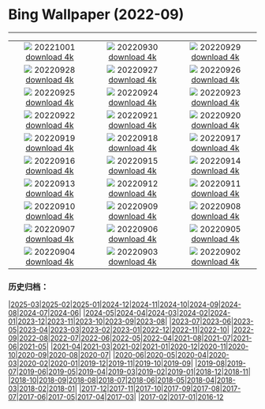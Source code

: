 # Bing Wallpaper (2022-09)
**************
| | | |
| :----: | :----: | :----: |
| ![](https://www.bing.com/th?id=OHR.BridalVeilFalls_JA-JP4311611826_1920x1080.jpg) 20221001 [download 4k](https://www.bing.com/th?id=OHR.BridalVeilFalls_JA-JP4311611826_UHD.jpg) | ![](https://www.bing.com/th?id=OHR.EubalaenaAustralis_JA-JP3668329079_1920x1080.jpg) 20220930 [download 4k](https://www.bing.com/th?id=OHR.EubalaenaAustralis_JA-JP3668329079_UHD.jpg) | ![](https://www.bing.com/th?id=OHR.InfiniD_JA-JP3494811780_1920x1080.jpg) 20220929 [download 4k](https://www.bing.com/th?id=OHR.InfiniD_JA-JP3494811780_UHD.jpg) |
| ![](https://www.bing.com/th?id=OHR.FosterCoveredBridge_JA-JP3376049773_1920x1080.jpg) 20220928 [download 4k](https://www.bing.com/th?id=OHR.FosterCoveredBridge_JA-JP3376049773_UHD.jpg) | ![](https://www.bing.com/th?id=OHR.YellowstoneUGB_JA-JP2972375415_1920x1080.jpg) 20220927 [download 4k](https://www.bing.com/th?id=OHR.YellowstoneUGB_JA-JP2972375415_UHD.jpg) | ![](https://www.bing.com/th?id=OHR.SusitnaRiver_JA-JP2811168089_1920x1080.jpg) 20220926 [download 4k](https://www.bing.com/th?id=OHR.SusitnaRiver_JA-JP2811168089_UHD.jpg) |
| ![](https://www.bing.com/th?id=OHR.AmazonMangroves_JA-JP2628042753_1920x1080.jpg) 20220925 [download 4k](https://www.bing.com/th?id=OHR.AmazonMangroves_JA-JP2628042753_UHD.jpg) | ![](https://www.bing.com/th?id=OHR.DarkSkyAcadia_JA-JP2177649071_1920x1080.jpg) 20220924 [download 4k](https://www.bing.com/th?id=OHR.DarkSkyAcadia_JA-JP2177649071_UHD.jpg) | ![](https://www.bing.com/th?id=OHR.LastDollarRoad_JA-JP2023000360_1920x1080.jpg) 20220923 [download 4k](https://www.bing.com/th?id=OHR.LastDollarRoad_JA-JP2023000360_UHD.jpg) |
| ![](https://www.bing.com/th?id=OHR.RhinocerosUnicornis_JA-JP5127781121_1920x1080.jpg) 20220922 [download 4k](https://www.bing.com/th?id=OHR.RhinocerosUnicornis_JA-JP5127781121_UHD.jpg) | ![](https://www.bing.com/th?id=OHR.PWPeaceDoves_JA-JP4761211856_1920x1080.jpg) 20220921 [download 4k](https://www.bing.com/th?id=OHR.PWPeaceDoves_JA-JP4761211856_UHD.jpg) | ![](https://www.bing.com/th?id=OHR.SitkaOtters_JA-JP3956360423_1920x1080.jpg) 20220920 [download 4k](https://www.bing.com/th?id=OHR.SitkaOtters_JA-JP3956360423_UHD.jpg) |
| ![](https://www.bing.com/th?id=OHR.OldOwl2022_JA-JP6310024287_1920x1080.jpg) 20220919 [download 4k](https://www.bing.com/th?id=OHR.OldOwl2022_JA-JP6310024287_UHD.jpg) | ![](https://www.bing.com/th?id=OHR.ArashiyamaBamboo_JA-JP3173053038_1920x1080.jpg) 20220918 [download 4k](https://www.bing.com/th?id=OHR.ArashiyamaBamboo_JA-JP3173053038_UHD.jpg) | ![](https://www.bing.com/th?id=OHR.Wellenflug_JA-JP2926731181_1920x1080.jpg) 20220917 [download 4k](https://www.bing.com/th?id=OHR.Wellenflug_JA-JP2926731181_UHD.jpg) |
| ![](https://www.bing.com/th?id=OHR.PyreneesPark_JA-JP2717995286_1920x1080.jpg) 20220916 [download 4k](https://www.bing.com/th?id=OHR.PyreneesPark_JA-JP2717995286_UHD.jpg) | ![](https://www.bing.com/th?id=OHR.SanMartinoVillage_JA-JP2439735431_1920x1080.jpg) 20220915 [download 4k](https://www.bing.com/th?id=OHR.SanMartinoVillage_JA-JP2439735431_UHD.jpg) | ![](https://www.bing.com/th?id=OHR.MarbleCanyon_JA-JP2168506578_1920x1080.jpg) 20220914 [download 4k](https://www.bing.com/th?id=OHR.MarbleCanyon_JA-JP2168506578_UHD.jpg) |
| ![](https://www.bing.com/th?id=OHR.Aracari_JA-JP1883476870_1920x1080.jpg) 20220913 [download 4k](https://www.bing.com/th?id=OHR.Aracari_JA-JP1883476870_UHD.jpg) | ![](https://www.bing.com/th?id=OHR.SpaceDay2022_JA-JP4985849073_1920x1080.jpg) 20220912 [download 4k](https://www.bing.com/th?id=OHR.SpaceDay2022_JA-JP4985849073_UHD.jpg) | ![](https://www.bing.com/th?id=OHR.KeralaIndia_JA-JP4113467482_1920x1080.jpg) 20220911 [download 4k](https://www.bing.com/th?id=OHR.KeralaIndia_JA-JP4113467482_UHD.jpg) |
| ![](https://www.bing.com/th?id=OHR.SkyTreeMoon2022_JA-JP3772619121_1920x1080.jpg) 20220910 [download 4k](https://www.bing.com/th?id=OHR.SkyTreeMoon2022_JA-JP3772619121_UHD.jpg) | ![](https://www.bing.com/th?id=OHR.BHNMBelize_JA-JP2945204393_1920x1080.jpg) 20220909 [download 4k](https://www.bing.com/th?id=OHR.BHNMBelize_JA-JP2945204393_UHD.jpg) | ![](https://www.bing.com/th?id=OHR.CircumnavigationAnni_JA-JP3754016390_1920x1080.jpg) 20220908 [download 4k](https://www.bing.com/th?id=OHR.CircumnavigationAnni_JA-JP3754016390_UHD.jpg) |
| ![](https://www.bing.com/th?id=OHR.MuseudoAmanha_JA-JP3229221018_1920x1080.jpg) 20220907 [download 4k](https://www.bing.com/th?id=OHR.MuseudoAmanha_JA-JP3229221018_UHD.jpg) | ![](https://www.bing.com/th?id=OHR.SquirrelMushroom_JA-JP4809361060_1920x1080.jpg) 20220906 [download 4k](https://www.bing.com/th?id=OHR.SquirrelMushroom_JA-JP4809361060_UHD.jpg) | ![](https://www.bing.com/th?id=OHR.TaigaRoad_JA-JP2648039532_1920x1080.jpg) 20220905 [download 4k](https://www.bing.com/th?id=OHR.TaigaRoad_JA-JP2648039532_UHD.jpg) |
| ![](https://www.bing.com/th?id=OHR.ArambolBeach_JA-JP1104269915_1920x1080.jpg) 20220904 [download 4k](https://www.bing.com/th?id=OHR.ArambolBeach_JA-JP1104269915_UHD.jpg) | ![](https://www.bing.com/th?id=OHR.JonesBeachHarpSeal_JA-JP2777618502_1920x1080.jpg) 20220903 [download 4k](https://www.bing.com/th?id=OHR.JonesBeachHarpSeal_JA-JP2777618502_UHD.jpg) | ![](https://www.bing.com/th?id=OHR.MalaysiaTwinTowers_JA-JP2648180088_1920x1080.jpg) 20220902 [download 4k](https://www.bing.com/th?id=OHR.MalaysiaTwinTowers_JA-JP2648180088_UHD.jpg) |

### 历史归档：

|[2025-03](bing/2025-03/2025-03.md)|[2025-02](bing/2025-02/2025-02.md)|[2025-01](bing/2025-01/2025-01.md)|[2024-12](bing/2024-12/2024-12.md)|[2024-11](bing/2024-11/2024-11.md)|[2024-10](bing/2024-10/2024-10.md)|[2024-09](bing/2024-09/2024-09.md)|[2024-08](bing/2024-08/2024-08.md)|[2024-07](bing/2024-07/2024-07.md)|[2024-06](bing/2024-06/2024-06.md)|
|[2024-05](bing/2024-05/2024-05.md)|[2024-04](bing/2024-04/2024-04.md)|[2024-03](bing/2024-03/2024-03.md)|[2024-02](bing/2024-02/2024-02.md)|[2024-01](bing/2024-01/2024-01.md)|[2023-12](bing/2023-12/2023-12.md)|[2023-11](bing/2023-11/2023-11.md)|[2023-10](bing/2023-10/2023-10.md)|[2023-09](bing/2023-09/2023-09.md)|[2023-08](bing/2023-08/2023-08.md)|
|[2023-07](bing/2023-07/2023-07.md)|[2023-06](bing/2023-06/2023-06.md)|[2023-05](bing/2023-05/2023-05.md)|[2023-04](bing/2023-04/2023-04.md)|[2023-03](bing/2023-03/2023-03.md)|[2023-02](bing/2023-02/2023-02.md)|[2023-01](bing/2023-01/2023-01.md)|[2022-12](bing/2022-12/2022-12.md)|[2022-11](bing/2022-11/2022-11.md)|[2022-10](bing/2022-10/2022-10.md)|
|[2022-09](bing/2022-09/2022-09.md)|[2022-08](bing/2022-08/2022-08.md)|[2022-07](bing/2022-07/2022-07.md)|[2022-06](bing/2022-06/2022-06.md)|[2022-05](bing/2022-05/2022-05.md)|[2022-04](bing/2022-04/2022-04.md)|[2021-08](bing/2021-08/2021-08.md)|[2021-07](bing/2021-07/2021-07.md)|[2021-06](bing/2021-06/2021-06.md)|[2021-05](bing/2021-05/2021-05.md)|
|[2021-04](bing/2021-04/2021-04.md)|[2021-03](bing/2021-03/2021-03.md)|[2021-02](bing/2021-02/2021-02.md)|[2021-01](bing/2021-01/2021-01.md)|[2020-12](bing/2020-12/2020-12.md)|[2020-11](bing/2020-11/2020-11.md)|[2020-10](bing/2020-10/2020-10.md)|[2020-09](bing/2020-09/2020-09.md)|[2020-08](bing/2020-08/2020-08.md)|[2020-07](bing/2020-07/2020-07.md)|
|[2020-06](bing/2020-06/2020-06.md)|[2020-05](bing/2020-05/2020-05.md)|[2020-04](bing/2020-04/2020-04.md)|[2020-03](bing/2020-03/2020-03.md)|[2020-02](bing/2020-02/2020-02.md)|[2020-01](bing/2020-01/2020-01.md)|[2019-12](bing/2019-12/2019-12.md)|[2019-11](bing/2019-11/2019-11.md)|[2019-10](bing/2019-10/2019-10.md)|[2019-09](bing/2019-09/2019-09.md)|
|[2019-08](bing/2019-08/2019-08.md)|[2019-07](bing/2019-07/2019-07.md)|[2019-06](bing/2019-06/2019-06.md)|[2019-05](bing/2019-05/2019-05.md)|[2019-04](bing/2019-04/2019-04.md)|[2019-03](bing/2019-03/2019-03.md)|[2019-02](bing/2019-02/2019-02.md)|[2019-01](bing/2019-01/2019-01.md)|[2018-12](bing/2018-12/2018-12.md)|[2018-11](bing/2018-11/2018-11.md)|
|[2018-10](bing/2018-10/2018-10.md)|[2018-09](bing/2018-09/2018-09.md)|[2018-08](bing/2018-08/2018-08.md)|[2018-07](bing/2018-07/2018-07.md)|[2018-06](bing/2018-06/2018-06.md)|[2018-05](bing/2018-05/2018-05.md)|[2018-04](bing/2018-04/2018-04.md)|[2018-03](bing/2018-03/2018-03.md)|[2018-02](bing/2018-02/2018-02.md)|[2018-01](bing/2018-01/2018-01.md)|
|[2017-12](bing/2017-12/2017-12.md)|[2017-11](bing/2017-11/2017-11.md)|[2017-10](bing/2017-10/2017-10.md)|[2017-09](bing/2017-09/2017-09.md)|[2017-08](bing/2017-08/2017-08.md)|[2017-07](bing/2017-07/2017-07.md)|[2017-06](bing/2017-06/2017-06.md)|[2017-05](bing/2017-05/2017-05.md)|[2017-04](bing/2017-04/2017-04.md)|[2017-03](bing/2017-03/2017-03.md)|
|[2017-02](bing/2017-02/2017-02.md)|[2017-01](bing/2017-01/2017-01.md)|[2016-12](bing/2016-12/2016-12.md)